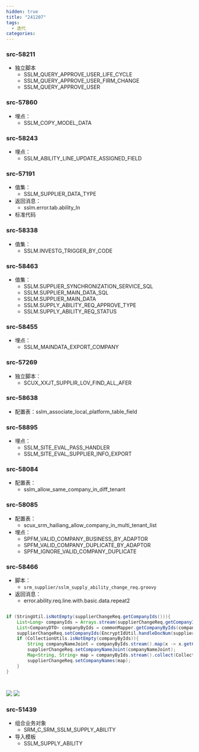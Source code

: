 ```yaml
---
hidden: true
title: "241207"
tags:
  - 迭代
categories:
---
```


### src-58211

- 独立脚本
	- SSLM_QUERY_APPROVE_USER_LIFE_CYCLE
	- SSLM_QUERY_APPROVE_USER_FIRM_CHANGE
	- SSLM_QUERY_APPROVE_USER


### src-57860

- 埋点：
	- SSLM_COPY_MODEL_DATA

### src-58243

- 埋点： 
	- SSLM_ABILITY_LINE_UPDATE_ASSIGNED_FIELD



### src-57191

- 值集：
	- SSLM_SUPPLIER_DATA_TYPE
- 返回消息：
	- sslm.error.tab.ability_ln
- 标准代码


### src-58338


- 值集：
	- SSLM.INVESTG_TRIGGER_BY_CODE



### src-58463

- 值集：
	- SSLM.SUPPLIER_SYNCHRONIZATION_SERVICE_SQL
	- SSLM.SUPPLIER_MAIN_DATA_SQL
	- SSLM.SUPPLIER_MAIN_DATA
	- SSLM.SUPPLY_ABILITY_REQ_APPROVE_TYPE
	- SSLM.SUPPLY_ABILITY_REQ_STATUS




### src-58455

- 埋点：
	- SSLM_MAINDATA_EXPORT_COMPANY



### src-57269

- 独立脚本：
	- SCUX_XXJT_SUPPLIR_LOV_FIND_ALL_AFER


### src-58638

- 配置表：sslm_associate_local_platform_table_field



### src-58895

- 埋点：
	- SSLM_SITE_EVAL_PASS_HANDLER
	- SSLM_SITE_EVAL_SUPPLIER_INFO_EXPORT




### src-58084

- 配置表：
	- sslm_allow_same_company_in_diff_tenant



### src-58085

- 配置表：
	- scux_srm_hailiang_allow_company_in_multi_tenant_list
- 埋点：
	- SPFM_VALID_COMPANY_BUSINESS_BY_ADAPTOR
	- SPFM_VALID_COMPANY_DUPLICATE_BY_ADAPTOR
	- SPFM_IGNORE_VALID_COMPANY_DUPLICATE



### src-58466

- 脚本：
	- `srm_supplier/sslm_supply_ability_change_req.groovy`
- 返回消息：
	- error.ability.req.line.with.basic.data.repeat2



```java

if (StringUtil.isNotEmpty(supplierChangeReq.getCompanyIds())){  
    List<Long> companyIds = Arrays.stream(supplierChangeReq.getCompanyIds().split(BaseConstants.Symbol.COMMA)).map(Long::valueOf).collect(Collectors.toList());  
    List<CompanyDTO> companyByIds = commonMapper.getCompanyByIds(companyIds);  
    supplierChangeReq.setCompanyIds(EncryptIdUtil.handleDocNum(supplierChangeReq.getCompanyIds()));  
    if (CollectionUtils.isNotEmpty(companyByIds)){  
        String companyNameJoint = companyByIds.stream().map(x -> x.getCompanyName()).collect(Collectors.joining(BaseConstants.Symbol.COMMA));  
        supplierChangeReq.setCompanyNameJoint(companyNameJoint);  
        Map<String, String> map = companyByIds.stream().collect(Collectors.toMap(x -> encryptionService.encrypt(String.valueOf(x.getCompanyId()), ""), x -> x.getCompanyName(), (a, b) -> a));  
        supplierChangeReq.setCompanyNames(map);  
    }  
}




```


![](https://s3.bmp.ovh/imgs/2024/11/22/31f590ba17b1bd13.png)
![](https://s3.bmp.ovh/imgs/2024/11/22/74b23ac97fbba1ef.png)



### src-51439

- 组合业务对象
	- SRM_C_SRM_SSLM_SUPPLY_ABILITY
- 导入模板
	- SSLM_SUPPLY_ABILITY